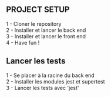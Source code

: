 ## PROJECT SETUP

1 - Cloner le repository\
2 - Installer et lancer le back end\
3 - Installer et lancer le front end\
4 - Have fun !


## Lancer les tests

1 - Se placer à la racine du back end\
2 - Installer les modules jest et supertest\
3 - Lancer les tests avec 'jest'